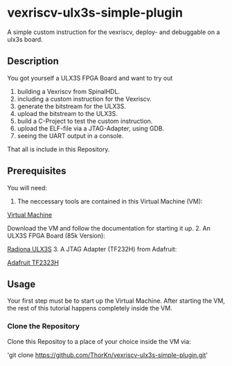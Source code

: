 # vexriscv-ulx3s-simple-plugin
A simple custom instruction for the vexriscv, deploy- and debuggable on a ulx3s board.

## Description
You got yourself a ULX3S FPGA Board and want to try out
1. building a Vexriscv from SpinalHDL.
2. including a custom instruction for the Vexriscv.
3. generate the bitstream for the ULX3S.
4. upload the bitstream to the ULX3S.
5. build a C-Project to test the custom instruction.
6. upload the ELF-file via a JTAG-Adapter, using GDB.
7. seeing the UART output in a console.

That all is include in this Repository.

## Prerequisites
You will need:
1. The neccessary tools are contained in this Virtual Machine (VM):

  [Virtual Machine](https://random-oracles.org/risc-v/)

  Download the VM and follow the documentation for starting it up.
2. An ULX3S FPGA Board (85k Version):

  [Radiona ULX3S](https://radiona.org/ulx3s/)
3. A JTAG Adapter (TF232H) from Adafruit:

  [Adafruit TF2323H](https://www.adafruit.com/product/2264)

## Usage
Your first step must be to start up the Virtual Machine.
After starting the VM, the rest of this tutorial happens completely inside the VM.
### Clone the Repository
Clone this Repositoy to a place of your choice inside the VM via:

'git clone https://github.com/ThorKn/vexriscv-ulx3s-simple-plugin.git'
